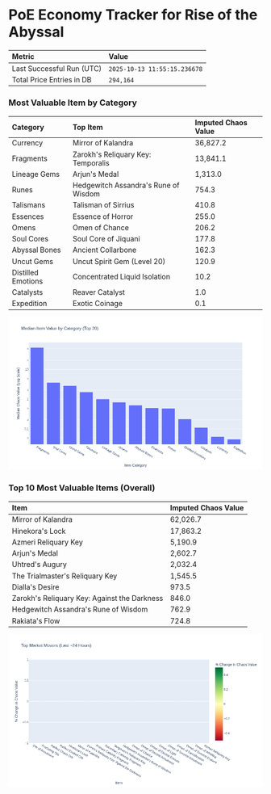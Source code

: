 # PoE Economy Tracker for Rise of the Abyssal

<!-- START_MAINTENANCE -->
| Metric | Value |
|:---|:---|
| Last Successful Run (UTC) | `2025-10-13 11:55:15.236678` |
| Total Price Entries in DB | `294,164` |

<!-- END_MAINTENANCE -->

<!-- START_DATAFRAME_DEBUG -->
<!-- END_DATAFRAME_DEBUG -->

<!-- START_CATEGORY_ANALYSIS -->
### Most Valuable Item by Category
| Category | Top Item | Imputed Chaos Value |
| :--- | :--- | :--- |
| Currency | Mirror of Kalandra | 36,827.2 |
| Fragments | Zarokh's Reliquary Key: Temporalis | 13,841.1 |
| Lineage Gems | Arjun's Medal | 1,313.0 |
| Runes | Hedgewitch Assandra's Rune of Wisdom | 754.3 |
| Talismans | Talisman of Sirrius | 410.8 |
| Essences | Essence of Horror | 255.0 |
| Omens | Omen of Chance | 206.2 |
| Soul Cores | Soul Core of Jiquani | 177.8 |
| Abyssal Bones | Ancient Collarbone | 162.3 |
| Uncut Gems | Uncut Spirit Gem (Level 20) | 120.9 |
| Distilled Emotions | Concentrated Liquid Isolation | 10.2 |
| Catalysts | Reaver Catalyst | 1.0 |
| Expedition | Exotic Coinage | 0.1 |


![Category Analysis Chart](charts/category_analysis.png)
<!-- END_ANALYSIS -->

<!-- START_ANALYSIS -->
### Top 10 Most Valuable Items (Overall)
| Item | Imputed Chaos Value |
| :--- | :--- |
| Mirror of Kalandra | 62,026.7 |
| Hinekora's Lock | 17,863.2 |
| Azmeri Reliquary Key | 5,190.9 |
| Arjun's Medal | 2,602.7 |
| Uhtred's Augury | 2,032.4 |
| The Trialmaster's Reliquary Key | 1,545.5 |
| Dialla's Desire | 973.5 |
| Zarokh's Reliquary Key: Against the Darkness | 846.0 |
| Hedgewitch Assandra's Rune of Wisdom | 762.9 |
| Rakiata's Flow | 724.8 |


![Market Movers Chart](charts/market_movers.png)
<!-- END_ANALYSIS -->
